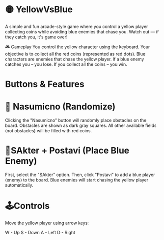 # 🟡 YellowVsBlue
A simple and fun arcade-style game where you control a yellow player collecting coins while avoiding blue enemies that chase you. Watch out — if they catch you, it's game over!

🎮 Gameplay
You control the yellow character using the keyboard.
Your objective is to collect all the red coins (represented as red dots).
Blue characters are enemies that chase the yellow player.
If a blue enemy catches you – you lose.
If you collect all the coins – you win.

# Buttons & Features
# 🎲 Nasumicno (Randomize)
Clicking the "Nasumicno" button will randomly place obstacles on the board.
Obstacles are shown as dark gray squares.
All other available fields (not obstacles) will be filled with red coins.

# 🔵SAkter + Postavi (Place Blue Enemy)
First, select the "SAkter" option.
Then, click "Postavi" to add a blue player (enemy) to the board.
Blue enemies will start chasing the yellow player automatically.

# 🕹️Controls
Move the yellow player using arrow keys:

W - Up
S - Down
A - Left
D - Right



